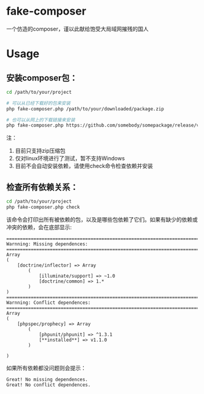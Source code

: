 # fake-composer
一个仿造的composer，谨以此献给饱受大局域网摧残的国人

# Usage
## 安装composer包：

```sh
cd /path/to/your/project

# 可以从已经下载好的包来安装
php fake-composer.php /path/to/your/downloaded/package.zip

# 也可以从网上的下载链接来安装
php fake-composer.php https://github.com/somebody/somepackage/release/v1.1.zip
```

注：
1. 目前只支持zip压缩包
2. 仅对linux环境进行了测试，暂不支持Windows
3. 目前不会自动安装依赖，请使用check命令检查依赖并安装

## 检查所有依赖关系：

```sh
cd /path/to/your/project
php fake-composer.php check
```

该命令会打印出所有被依赖的包，以及是哪些包依赖了它们。如果有缺少的依赖或冲突的依赖，会在底部显示:

```
================================================================================
Warnning: Missing dependences:
================================================================================
Array
(
    [doctrine/inflector] => Array
        (
            [illuminate/support] => ~1.0
            [doctrine/common] => 1.*
        )
)
================================================================================
Warnning: Conflict dependences:
================================================================================
Array
(
    [phpspec/prophecy] => Array
        (
            [phpunit/phpunit] => ^1.3.1
            [**installed**] => v1.1.0
        )

)
```

如果所有依赖都没问题则会提示：

```
Great! No missing dependences.
Great! No conflict dependences.
```
